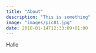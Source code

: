```yaml
---
title: "About"
description: "This is something"
image: "images/pic01.jpg"
date: 2018-01-14T12:33:09+01:00
---
```


Hallo
